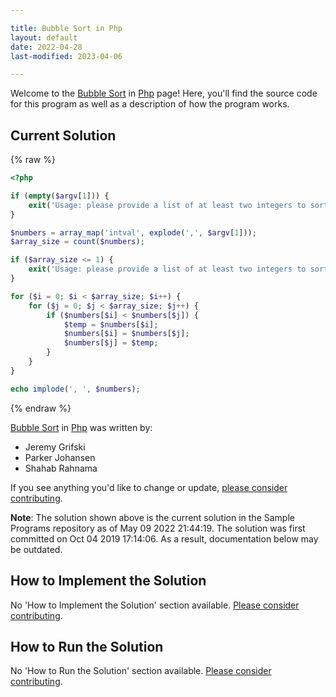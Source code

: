 ```yaml
---

title: Bubble Sort in Php
layout: default
date: 2022-04-28
last-modified: 2023-04-06

---
```


Welcome to the [Bubble Sort](https://sampleprograms.io/projects/bubble-sort) in [Php](https://sampleprograms.io/languages/php) page! Here, you'll find the source code for this program as well as a description of how the program works.

## Current Solution

{% raw %}

```php
<?php

if (empty($argv[1])) {
    exit('Usage: please provide a list of at least two integers to sort in the format "1, 2, 3, 4, 5"');
}

$numbers = array_map('intval', explode(',', $argv[1]));
$array_size = count($numbers);

if ($array_size <= 1) {
    exit('Usage: please provide a list of at least two integers to sort in the format "1, 2, 3, 4, 5"');
}

for ($i = 0; $i < $array_size; $i++) {
    for ($j = 0; $j < $array_size; $j++) {
        if ($numbers[$i] < $numbers[$j]) {
            $temp = $numbers[$i];
            $numbers[$i] = $numbers[$j];
            $numbers[$j] = $temp;
        }
    }
}

echo implode(', ', $numbers);
```

{% endraw %}

[Bubble Sort](https://sampleprograms.io/projects/bubble-sort) in [Php](https://sampleprograms.io/languages/php) was written by:

- Jeremy Grifski
- Parker Johansen
- Shahab Rahnama

If you see anything you'd like to change or update, [please consider contributing](https://github.com/TheRenegadeCoder/sample-programs).

**Note**: The solution shown above is the current solution in the Sample Programs repository as of May 09 2022 21:44:19. The solution was first committed on Oct 04 2019 17:14:06. As a result, documentation below may be outdated.

## How to Implement the Solution

No 'How to Implement the Solution' section available. [Please consider contributing](https://github.com/TheRenegadeCoder/sample-programs-website).

## How to Run the Solution

No 'How to Run the Solution' section available. [Please consider contributing](https://github.com/TheRenegadeCoder/sample-programs-website).